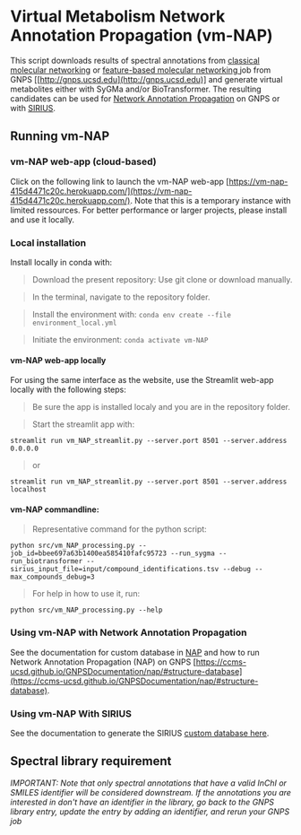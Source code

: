 # Virtual Metabolism Network Annotation Propagation (vm-NAP)

This script downloads results of spectral annotations from [classical molecular networking](https://ccms-ucsd.github.io/GNPSDocumentation/networking/) or [feature-based molecular networking ](https://ccms-ucsd.github.io/GNPSDocumentation/featurebasedmolecularnetworking/)job from GNPS [[http://gnps.ucsd.edu](http://gnps.ucsd.edu)] and generate virtual metabolites either with SyGMa and/or BioTransformer. The resulting candidates can be used for [Network Annotation Propagation](https://ccms-ucsd.github.io/GNPSDocumentation/nap/) on GNPS or with [SIRIUS](https://boecker-lab.github.io/docs.sirius.github.io/install/).

## Running vm-NAP

### vm-NAP web-app (cloud-based)

Click on the following link to launch the vm-NAP web-app [https://vm-nap-415d4471c20c.herokuapp.com/](https://vm-nap-415d4471c20c.herokuapp.com/).
Note that this is a temporary instance with limited ressources. For better performance or larger projects, please install and use it locally.


### Local installation

Install locally in conda with:

>Download the present repository: Use git clone or download manually.

>In the terminal, navigate to the repository folder.

> Install the environment with:
`conda env create --file environment_local.yml`

> Initiate the environment:
`conda activate vm-NAP`

#### vm-NAP web-app locally

For using the same interface as the website, use the Streamlit web-app locally with the following steps:

> Be sure the app is installed localy and you are in the repository folder.

> Start the streamlit app with:

```
streamlit run vm_NAP_streamlit.py --server.port 8501 --server.address 0.0.0.0
```
> or

```
streamlit run vm_NAP_streamlit.py --server.port 8501 --server.address localhost
```

#### vm-NAP commandline:

> Representative command for the python script:

```
python src/vm_NAP_processing.py --job_id=bbee697a63b1400ea585410fafc95723 --run_sygma --run_biotransformer --sirius_input_file=input/compound_identifications.tsv --debug --max_compounds_debug=3
```

> For help in how to use it, run:

```
python src/vm_NAP_processing.py --help
```



### Using vm-NAP with Network Annotation Propagation

See the documentation for custom database in [NAP](https://ccms-ucsd.github.io/GNPSDocumentation/nap/#structure-database) and how to run Network Annotation Propagation (NAP) on GNPS [https://ccms-ucsd.github.io/GNPSDocumentation/nap/#structure-database](https://ccms-ucsd.github.io/GNPSDocumentation/nap/#structure-database).

### Using vm-NAP With SIRIUS

See the documentation to generate the SIRIUS [custom database here](https://boecker-lab.github.io/docs.sirius.github.io/cli-standalone/#custom-database-tool).

## Spectral library requirement

*IMPORTANT: Note that only spectral annotations that have a valid InChI or SMILES identifier will be considered downstream. If the annotations you are interested in don't have an identifier in the library, go back to the GNPS library entry, update the entry by adding an identifier, and rerun your GNPS job*
